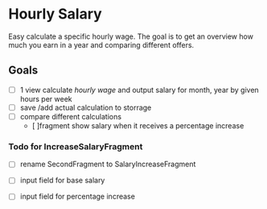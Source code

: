# Hourly Salary

Easy calculate a specific hourly wage. The goal is to get an overview how much you earn in a year and comparing different offers.

## Goals

- [ ] 1 view calculate *hourly wage* and output salary for month, year by given hours per week
- [ ] save /add actual calculation to storrage
- [ ] compare different calculations  
  - [ ]fragment show salary when it receives a percentage increase

### Todo for IncreaseSalaryFragment

- [ ] rename SecondFragment to SalaryIncreaseFragment
- [ ] input field for base salary
- [ ] input field for percentage increase


